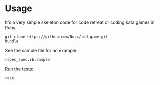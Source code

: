 Usage
===

It's a very simple skeleton code for code retreat or coding kata games in Ruby.

    git clone https://github.com/Nucc/tdd_game.git
    bundle 

See the sample file for an example:

    rspec_spec.rb.sample

Run the tests:

    rake
